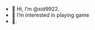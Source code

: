 - 👋 Hi, I’m @sid9922.
- 👀 I’m interested in playing game
- 👋.

<!---
sid9922/sid9922 is a ✨ special ✨ repository because its `README.md` (this file) appears on your GitHub profile.
You can click the Preview link to take a look at your changes.
--->
